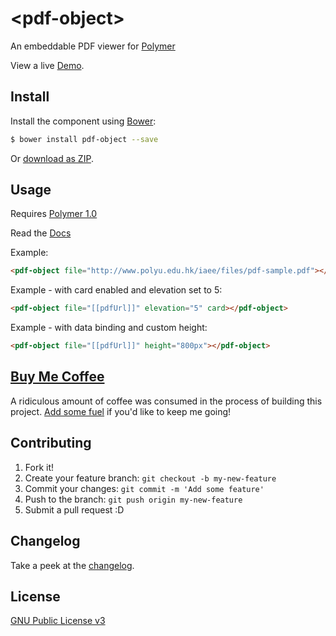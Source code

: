 # &lt;pdf-object&gt;

An embeddable PDF viewer for [Polymer](https://www.polymer-project.org/1.0/)

View a live [Demo](http://jamrizzi.github.io/pdf-object/demo).


## Install

Install the component using [Bower](http://bower.io/):

```sh
$ bower install pdf-object --save
```

Or [download as ZIP](https://github.com/jamrizzi/pdf-object/archive/v1.0.0.zip).


## Usage

Requires [Polymer 1.0](https://www.polymer-project.org/1.0/)

Read the [Docs](http://jamrizzi.github.io/pdf-object)

Example:
```html
<pdf-object file="http://www.polyu.edu.hk/iaee/files/pdf-sample.pdf"></pdf-object>
```

Example - with card enabled and elevation set to 5:
```html
<pdf-object file="[[pdfUrl]]" elevation="5" card></pdf-object>
```

Example - with data binding and custom height:
```html
<pdf-object file="[[pdfUrl]]" height="800px"></pdf-object>
```


## [Buy Me Coffee](http://jamrizzi.com/buy-me-coffee)

A ridiculous amount of coffee was consumed in the process of building this project. [Add some fuel](//jamrizzi.com/buy-me-coffee) if you'd like to keep me going!


## Contributing

1. Fork it!
2. Create your feature branch: `git checkout -b my-new-feature`
3. Commit your changes: `git commit -m 'Add some feature'`
4. Push to the branch: `git push origin my-new-feature`
5. Submit a pull request :D


## Changelog

Take a peek at the [changelog](CHANGELOG.md).


## License

[GNU Public License v3](LICENSE)
